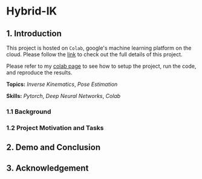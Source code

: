 # Hybrid-IK

## 1. Introduction

This project is hosted on `Colab`, google's machine learning platform on the cloud. Please follow the [link](https://drive.google.com/drive/folders/1D1EdqgHQQv_skPSmAtS0Sztoe9zqJTh6?usp=sharing) to check out the full details of this project.

Please refer to my [colab page](https://colab.research.google.com/drive/1YVSZy-Lj4H49chmWO5FQyWEHP063vvdx?usp=sharing) to see how to setup the project, run the code, and reproduce the results.

**Topics:** _Inverse Kinematics_, _Pose Estimation_

**Skills:** _Pytorch_, _Deep Neural Networks_, _Colab_

### 1.1 Background

### 1.2 Project Motivation and Tasks

## 2. Demo and Conclusion

## 3. Acknowledgement
